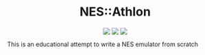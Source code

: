 <h1 align="center">NES::Athlon</h1>

<p align="center">
<img align="center" src="https://img.shields.io/github/workflow/status/nyanguy/NES.Athlon/CMake?label=CMake&style=for-the-badge"></img>
<img align="center" src="https://img.shields.io/github/milestones/progress-percent/nyanguy/NES.Athlon/1?style=for-the-badge"></img>
<img align="center" src="https://img.shields.io/github/license/nyanguy/NES.Athlon?style=for-the-badge"></img>
</p>

This is an educational attempt to write a NES emulator from scratch
